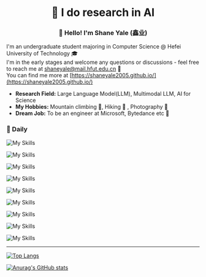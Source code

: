 <h1 align="center"> 🤖 I do research in AI</h1>
<h3 align="center"> 👋 Hello! I'm Shane Yale (鑫业)</h3>

I'm an undergraduate student majoring in Computer Science @ Hefei University of Technology 🎓    
I'm in the early stages and welcome any questions or discussions - feel free to reach me at [shaneyale@mail.hfut.edu.cn](shaneyale@mail.hfut.edu.cn) 📧  
You can find me more at [https://shaneyale2005.github.io/](https://shaneyale2005.github.io/)

- **Research Field:** Large Language Model(LLM), Multimodal LLM, AI for Science  
- **My Hobbies:** Mountain climbing  🧗, Hiking 🥾 , Photography 📸
- **Dream Job:** To be an engineer at Microsoft, Bytedance etc 🤯

### 🧠 Daily

![My Skills](https://go-skill-icons.vercel.app/api/icons?i=vim,neovim,vscode&theme=dark)

![My Skills](https://go-skill-icons.vercel.app/api/icons?i=gcp,googlecolab,gmail,onedrive&theme=dark)

![My Skills](https://go-skill-icons.vercel.app/api/icons?i=apple,nvidia,ubuntu,arch,windows&theme=dark)

![My Skills](https://go-skill-icons.vercel.app/api/icons?i=python,jupyter,cuda,cpp,c,js&theme=dark)

![My Skills](https://go-skill-icons.vercel.app/api/icons?i=pytorch,anaconda,git,docker,bash,cmake&theme=dark)

![My Skills](https://go-skill-icons.vercel.app/api/icons?i=github,huggingface,youtube,x,facebook,instagram,reddit&theme=dark)

![My Skills](https://go-skill-icons.vercel.app/api/icons?i=deepseek,gemini,chatgpt,claude,githubcopilot,microsoftcopilot,ollama&theme=dark)

![My Skills](https://go-skill-icons.vercel.app/api/icons?i=latex,markdown,html,css&theme=dark)

![My Skills](https://go-skill-icons.vercel.app/api/icons?i=lightroomclassic,photoshop&theme=dark)


---

[![Top Langs](https://github-readme-stats.vercel.app/api/top-langs/?username=shaneyale2005&layout=compact&card_width=470)](https://github.com/anuraghazra/github-readme-stats)

[![Anurag's GitHub stats](https://github-readme-stats.vercel.app/api?username=shaneyale2005&show_icons=true)](https://github.com/anuraghazra/github-readme-stats)

